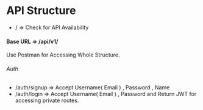 # API Structure

- / => Check for API Availability

#### Base URL => /api/v1/
Use Postman for Accessing Whole Structure.

###### Auth

- /auth/signup => Accept Username( Email ) , Password , Name
- /auth/login => Accept Username( Email ) , Password and Return JWT for accessing private routes.